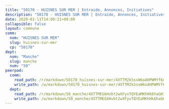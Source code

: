 ```yaml
---
title: "50170 - HUISNES SUR MER | Entraide, Annonces, Initiatives"
description: "50170 - HUISNES SUR MER | Entraide, Annonces, Initiatives"
date: 2020-01-11T14:09:21+09:00
collapsible: false
layout: commune
comm:
  nom: "HUISNES SUR MER"
  slug: huisnes-sur-mer
  cp: "50170"
dept:
  nom: "Manche"
  slug: manche
  num: "50"
peerpad:
  comm:
    read_path: /r/markdown/50170_huisnes-sur-mer/4XTTM2kSsxW6oAHPWMYf6mbDJRiz3B87qCzE89BYcoELk9P8L
    write_path: /w/markdown/50170_huisnes-sur-mer/4XTTM2kSsxW6oAHPWMYf6mbDJRiz3B87qCzE89BYcoELk9P8L-K3TgULYGqQvQYV7jhmARgQomYGnhfRPBKyBfDtTa43DH55XzuNUK1NxMf5HY38zDrR6C4aH8d2BKhWhRn3p1j9oi5UBH7FTgVzPoqLUu6RrLwGMBubdYNw4XpTKazgw9d67KCq6Q
  dept:
    read_path: /r/markdown/50_manche/4XTTMEGkHvbt2wXFyvTQYEaMKhHk6haGH1SzsRNevKgBDTuXr
    write_path: /w/markdown/50_manche/4XTTMEGkHvbt2wXFyvTQYEaMKhHk6haGH1SzsRNevKgBDTuXr-K3TgUSx1rwmRRLqHcTLLdo4dVfTRKvf94KKagmUFPevWSp2f9nuc6fJF25TtLArzK8teuQ5TvuAMqW38N2MYgT18hBoXtjmKX9WuSn2vkujmSJPp3gF4gsuMmfEM8Th4Ap94heFE
---
```


